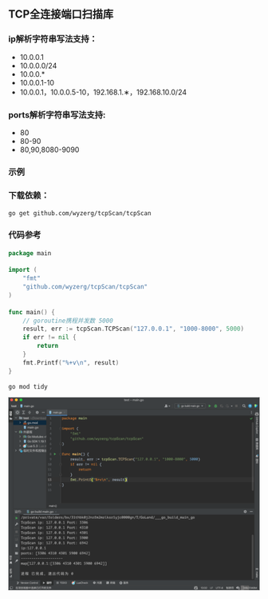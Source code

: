## TCP全连接端口扫描库

### ip解析字符串写法支持：

- 10.0.0.1
- 10.0.0.0/24
- 10.0.0.*
- 10.0.0.1-10
- 10.0.0.1，10.0.0.5-10，192.168.1.∗，192.168.10.0/24

### ports解析字符串写法支持:

- 80
- 80-90
- 80,90,8080-9090

### 示例

### 下载依赖：

```shell
go get github.com/wyzerg/tcpScan/tcpScan
```

### 代码参考

```go
package main

import (
	"fmt"
	"github.com/wyzerg/tcpScan/tcpScan"
)

func main() {
	// goroutine携程并发数 5000
	result, err := tcpScan.TCPScan("127.0.0.1", "1000-8000", 5000)
	if err != nil {
		return
	}
	fmt.Printf("%+v\n", result)
}

```

```shell
go mod tidy
```
![1](1.png)
